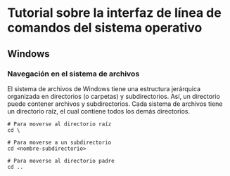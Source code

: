 # Tutorial sobre la interfaz de línea de comandos del sistema operativo

## Windows
### Navegación en el sistema de archivos
El sistema de archivos de Windows tiene una estructura jerárquica organizada en directorios (o carpetas) y subdirectorios. Así, un directorio puede contener archivos y subdirectorios. Cada sistema de archivos tiene un directorio raíz, el cual contiene todos los demás directorios.

```shell
# Para moverse al directorio raíz
cd \
```

```shell
# Para moverse a un subdirectorio
cd <nombre-subdirectorio>
```

```shell
# Para moverse al directorio padre
cd ..
```
